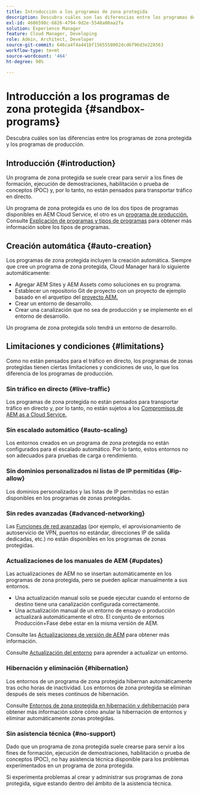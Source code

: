 ```yaml
---
title: Introducción a los programas de zona protegida
description: Descubra cuáles son las diferencias entre los programas de zona protegida y los programas de producción.
exl-id: 4606590c-6826-4794-9d2e-5548a00aa2fa
solution: Experience Manager
feature: Cloud Manager, Developing
role: Admin, Architect, Developer
source-git-commit: 646ca4f4a441bf1565558002dcd6f96d3e228563
workflow-type: tm+mt
source-wordcount: '464'
ht-degree: 98%

---
```



# Introducción a los programas de zona protegida {#sandbox-programs}

Descubra cuáles son las diferencias entre los programas de zona protegida y los programas de producción.

## Introducción {#introduction}

Un programa de zona protegida se suele crear para servir a los fines de formación, ejecución de demostraciones, habilitación o prueba de conceptos (POC) y, por lo tanto, no están pensados para transportar tráfico en directo.

Un programa de zona protegida es uno de los dos tipos de programas disponibles en AEM Cloud Service, el otro es un [programa de producción.](introduction-production-programs.md) Consulte [Explicación de programas y tipos de programas](/help/implementing/cloud-manager/getting-access-to-aem-in-cloud/program-types.md) para obtener más información sobre los tipos de programas.

## Creación automática {#auto-creation}

Los programas de zona protegida incluyen la creación automática. Siempre que cree un programa de zona protegida, Cloud Manager hará lo siguiente automáticamente:

* Agregar AEM Sites y AEM Assets como soluciones en su programa.
* Establecer un repositorio Git de proyecto con un proyecto de ejemplo basado en el arquetipo del [proyecto AEM.](https://experienceleague.adobe.com/docs/experience-manager-core-components/using/developing/archetype/overview.html?lang=es)
* Crear un entorno de desarrollo.
* Crear una canalización que no sea de producción y se implemente en el entorno de desarrollo.

Un programa de zona protegida solo tendrá un entorno de desarrollo.

## Limitaciones y condiciones {#limitations}

Como no están pensados para el tráfico en directo, los programas de zonas protegidas tienen ciertas limitaciones y condiciones de uso, lo que los diferencia de los programas de producción.

### Sin tráfico en directo {#live-traffic}

Los programas de zona protegida no están pensados para transportar tráfico en directo y, por lo tanto, no están sujetos a los [Compromisos de AEM as a Cloud Service.](https://www.adobe.com/es/legal/service-commitments.html)

### Sin escalado automático {#auto-scaling}

Los entornos creados en un programa de zona protegida no están configurados para el escalado automático. Por lo tanto, estos entornos no son adecuados para pruebas de carga o rendimiento.

### Sin dominios personalizados ni listas de IP permitidas {#ip-allow}

Los dominios personalizados y las listas de IP permitidas no están disponibles en los programas de zonas protegidas.

### Sin redes avanzadas {#advanced-networking}

Las [Funciones de red avanzadas](/help/security/configuring-advanced-networking.md) (por ejemplo, el aprovisionamiento de autoservicio de VPN, puertos no estándar, direcciones IP de salida dedicadas, etc.) no están disponibles en los programas de zonas protegidas.

### Actualizaciones de los manuales de AEM {#updates}

Las actualizaciones de AEM no se insertan automáticamente en los programas de zona protegida, pero se pueden aplicar manualmente a sus entornos.

* Una actualización manual solo se puede ejecutar cuando el entorno de destino tiene una canalización configurada correctamente.
* Una actualización manual de un entorno de ensayo o producción actualizará automáticamente el otro. El conjunto de entornos Producción+Fase debe estar en la misma versión de AEM.

Consulte las [Actualizaciones de versión de AEM](/help/implementing/deploying/aem-version-updates.md) para obtener más información.

Consulte [Actualización del entorno](/help/implementing/cloud-manager/manage-environments.md#updating-dev-environment) para aprender a actualizar un entorno.

### Hibernación y eliminación {#hibernation}

Los entornos de un programa de zona protegida hibernan automáticamente tras ocho horas de inactividad. Los entornos de zona protegida se eliminan después de seis meses continuos de hibernación.

Consulte [Entornos de zona protegida en hibernación y dehibernación](/help/implementing/cloud-manager/getting-access-to-aem-in-cloud/hibernating-environments.md) para obtener más información sobre cómo anular la hibernación de entornos y eliminar automáticamente zonas protegidas.

### Sin asistencia técnica {#no-support}

Dado que un programa de zona protegida suele crearse para servir a los fines de formación, ejecución de demostraciones, habilitación o prueba de conceptos (POC), no hay asistencia técnica disponible para los problemas experimentados en un programa de zona protegida.

Si experimenta problemas al crear y administrar sus programas de zona protegida, sigue estando dentro del ámbito de la asistencia técnica.
